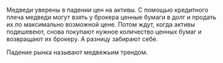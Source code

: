 Медведи уверены в падении цен на активы. С помощью кредитного 
плеча медведи могут взять у брокера ценные бумаги в долг и продать их
по максимально возможной цене. Потом ждут, когда активы подешевеют, снова покупают
нужное количество ценных бумаг и возвращают их брокеру. А разницу забирают себе.

Падение рынка называют медвежьим трендом.